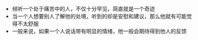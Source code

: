 

- 倾听一个处于痛苦中的人，不仅十分罕见，简直就是一个奇迹
- 当一个人想要别人了解他的处境，听到的却是安慰和建议，那么他就有可能觉得不太舒服
- 一般来说，如果一个人说话带有明显的情绪，他一般会期待得到他人的反馈